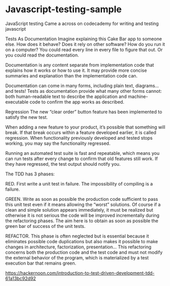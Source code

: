 # Javascript-testing-sample
JavaScript testing
Came a across on codecademy for writing and testing javascript 


Tests As Documentation
Imagine explaining this Cake Bar app to someone else. How does it behave? Does it rely on other software? How do you run it on a computer? You could read every line in every file to figure that out. Or you could read the documentation.

Documentation is any content separate from implementation code that explains how it works or how to use it. It may provide more concise summaries and explanation than the implementation code can.

Documentation can come in many forms, including plain text, diagrams…and tests! Tests as documentation provide what many other forms cannot: both human-readable text to describe the application and machine-executable code to confirm the app works as described.

Regression
The new “clear order” button feature has been implemented to satisfy the new test.

When adding a new feature to your product, it’s possible that something will break. If that break occurs within a feature developed earlier, it is called regression. When functionality previously developed and tested stops working, you may say the functionality regressed.

Running an automated test suite is fast and repeatable, which means you can run tests after every change to confirm that old features still work. If they have regressed, the test output should notify you.



The TDD has 3 phases:





RED. First write a unit test in failure. The impossibility of compiling is a failure.

GREEN. Write as soon as possible the production code sufficient to pass this unit test even if it means allowing the “worst” solutions. Of course if a clean and simple solution appears immediately, it must be realized but otherwise it is not serious the code will be improved incrementally during the refactoring phases. The aim here is to obtain as soon as possible the green bar of success of the unit tests.

REFACTOR. This phase is often neglected but is essential because it eliminates possible code duplications but also makes it possible to make changes in architecture, factorization, presentation… This refactoring concerns both the production code and the test code and must not modify the external behavior of the program, which is materialized by a test execution bar that remains green.

https://hackernoon.com/introduction-to-test-driven-development-tdd-61a13bc92d92
